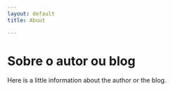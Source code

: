 ```yaml
---
layout: default
title: About

---
```

# Sobre o autor ou blog

Here is a little information about the author or the blog.
